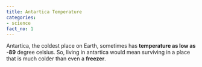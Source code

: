 ```yaml
---
title: Antartica Temperature
categories:
- science
fact_no: 1
---
```


Antartica, the coldest place on Earth, sometimes has **temperature as low as -89** degree celsius. So, living in antartica would mean surviving in a place that is much colder than even a **freezer**.